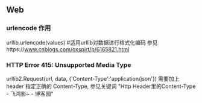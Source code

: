 ## Web
### urlencode 作用
urllib.urlencode(values)   #适用urllib对数据进行格式化编码  参见https://www.cnblogs.com/oxspirt/p/6165821.html
### HTTP Error 415: Unsupported Media Type
urllib2.Request(url, data, {'Content-Type':'application/json'})  需要加上 header 指定正确的 Content-Type, 参见关键词 "Http Header里的Content-Type - 飞鸿影~ - 博客园"